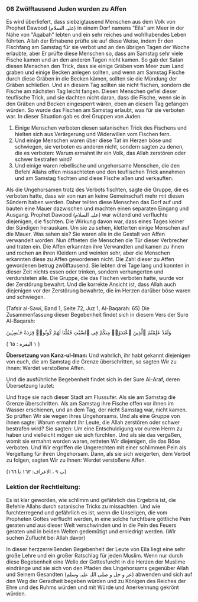 ### 06 Zwölftausend Juden wurden zu Affen


Es wird überliefert, dass siebzigtausend Menschen aus dem Volk von Prophet Dawood (علیہ السلام) in einem Dorf namens "Eila" am Meer in der Nähe von "Aqabah" lebten und ein sehr reiches und wohlhabendes Leben führten. Allah der Erhabene prüfte sie auf diese Weise, indem Er den Fischfang am Samstag für sie verbot und an den übrigen Tagen der Woche erlaubte, aber Er prüfte diese Menschen so, dass am Samstag sehr viele Fische kamen und an den anderen Tagen nicht kamen. So gab der Satan diesen Menschen den Trick, dass sie einige Gräben vom Meer zum Land graben und einige Becken anlegen sollten, und wenn am Samstag Fische durch diese Gräben in die Becken kämen, sollten sie die Mündung der Gräben schließen. Und an diesem Tag sollten sie nicht fischen, sondern die Fische am nächsten Tag leicht fangen. Diesen Menschen gefiel dieser teuflische Trick, und sie dachten nicht daran, dass die Fische, wenn sie in den Gräben und Becken eingesperrt wären, eben an diesem Tag gefangen würden. So wurde das Fischen am Samstag erlaubt, was für sie verboten war. In
dieser Situation gab es drei Gruppen von Juden.

1. Einige Menschen verboten diesen satanischen Trick des Fischens und hielten sich aus Verärgerung und Widerwillen vom Fischen fern.
2. Und einige Menschen waren über diese Tat im Herzen böse und schwiegen, sie verboten es anderen nicht, sondern sagten zu denen, die es verboten: Warum ermahnt ihr ein Volk, das Allah zerstören oder schwer bestrafen wird?
3. Und einige waren rebellische und ungehorsame Menschen, die den Befehl Allahs offen missachteten und den teuflischen Trick annahmen und am Samstag fischten und diese Fische aßen und verkauften.

Als die Ungehorsamen trotz des Verbots fischten, sagte die Gruppe, die es verboten hatte, dass wir von nun an keine Gemeinschaft mehr mit diesen Sündern haben werden. Daher teilten diese Menschen das Dorf auf und bauten eine Mauer dazwischen und machten einen separaten Eingang und Ausgang. Prophet Dawood (علیہ السلام) war wütend und verfluchte diejenigen, die fischten. Die Wirkung davon war, dass eines Tages keiner der Sündigen herauskam. Um sie zu sehen, kletterten einige Menschen auf die Mauer. Was sahen sie? Sie waren alle in die Gestalt von Affen verwandelt worden. Nun öffneten die Menschen die Tür dieser Verbrecher und traten ein. Die Affen erkannten ihre Verwandten und kamen zu ihnen und rochen an ihren Kleidern und weinten sehr, aber die Menschen erkannten diese zu Affen gewordenen nicht. Die Zahl dieser zu Affen gewordenen betrug zwölftausend. Sie lebten drei Tage lang und konnten in dieser Zeit nichts essen oder trinken, sondern verhungerten und verdursteten alle.
Die Gruppe, die das Fischen verboten hatte, wurde vor der Zerstörung bewahrt. Und die korrekte Ansicht ist, dass Allah auch diejenigen vor der Zerstörung bewahrte, die im Herzen darüber böse waren und schwiegen.


(Tafsir al-Sawi, Band 1, Seite 72, Juz 1, Al-Baqarah: 65)
Die Zusammenfassung dieser Begebenheit findet sich in diesem Vers der Sure Al-Baqarah:

وَلَقَدْ عَلِمْتُمُ ٱلَّذِينَ ٱعْتَدَوْا۟ مِنكُمْ فِى ٱلسَّبْتِ فَقُلْنَا لَهُمْ كُونُوا۟ قِرَدَةً خَـٰسِـِٔينَ

( ١ البقرة : ٦٥ )

**Übersetzung von Kanz-ul-Iman:** Und wahrlich, ihr habt gekannt diejenigen von euch, die am Samstag die Grenze überschritten, so sagten Wir zu ihnen: Werdet verstoßene Affen.

Und die ausführliche Begebenheit findet sich in der Sure Al-Araf, deren Übersetzung lautet:

Und frage sie nach dieser Stadt am Flussufer. Als sie am Samstag die Grenze überschritten. Als am Samstag ihre Fische offen vor ihnen im Wasser erschienen, und an dem Tag, der nicht Samstag war, nicht kamen. So prüften Wir sie wegen ihres Ungehorsams. Und als eine Gruppe von ihnen sagte: Warum ermahnt ihr Leute, die Allah zerstören oder schwer bestrafen wird? Sie sagten: Um eine Entschuldigung vor eurem Herrn zu haben und vielleicht mögen sie sich fürchten. Und als sie das vergaßen, womit sie ermahnt worden waren, retteten Wir diejenigen, die das Böse verboten. Und Wir ergriffen die Ungerechten mit einer schlimmen Pein als Vergeltung für ihren Ungehorsam. Dann, als sie sich weigerten, dem Verbot zu folgen, sagten Wir zu ihnen: Werdet verstoßene Affen.

(پ ۹ ، الاعراف: ١٦٣ تا ١٦٦)

### Lektion der Rechtleitung:

Es ist klar geworden, wie schlimm und gefährlich das Ergebnis ist, die Befehle Allahs durch satanische Tricks zu missachten. Und wie furchterregend und gefährlich es ist, wenn die Unseligen, die vom Propheten Gottes verflucht werden, in eine solche furchtbare göttliche Pein geraten und aus dieser Welt verschwinden und in die Pein des Feuers geraten und in beiden Welten gedemütigt und erniedrigt werden. (Wir suchen Zuflucht bei Allah davor)


In dieser herzzerreißenden Begebenheit der Leute von Eila liegt eine sehr große Lehre und ein großer Ratschlag für jeden Muslim. Wenn nur durch diese Begebenheit eine Welle der Gottesfurcht in die Herzen der Muslime eindränge und sie sich von den Pfaden des Ungehorsams gegenüber Allah und Seinem Gesandten (عز و جل و صلی اللہ علیہ وسلم) abwenden und sich auf den Weg der Geradheit begeben würden und zu Königen des Reiches der Ehre und des Ruhms würden und mit Würde und Anerkennung gekrönt würden.
